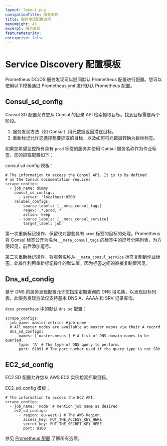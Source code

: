 ```yaml
---
layout: layout.pug
navigationTitle: 服务发现
title: 服务发现配置选项
menuWeight: 45
excerpt: 服务发现
featureMaturity:
enterprise: false
---
```


# Service Discovery 配置模板
Prometheus DC/OS 服务发现可以随同默认 Prometheus 配置进行配置。您可以使用以下模板通过 Prometheus yml 进行默认 Prometheus 配置。

## Consul_sd_config

Consul SD 配置允许您从 Consul 的目录 API 检索抓取目标。找到目标需要两个阶段。

1. 服务发现方法（如 Consul）用元数据返回潜在目标。
1. 重新标记允许您选择想要抓取的目标，以及如何将元数据转换为目标标签。

如果您希望监控所有具有 `prod` 标签的服务并使用 Consul 服务名称作为作业标签，您的抓取配置如下：

consul sd config 模板：

```
# The information to access the Consul API. It is to be defined
# as the Consul documentation requires
scrape_configs:
  - job_name: dummy
    consul_sd_configs:
      - server: 'localhost:8500'
    relabel_configs:
      - source_labels: [__meta_consul_tags]
        regex: .*,prod,.*
        action: keep
      - source_labels: [__meta_consul_service]
        target_label: job

```
第一次重新标记操作，保留仅对那些具有 `prod` 标签的目标的处理。Prometheus 将 Consul 标签公开为名为 `__meta_consul_tags` 的标签中的逗号分隔列表，为方便起见，前后添加逗号。

第二次重新标记操作，将服务名称从 `__meta_consul_service` 标签复制到作业标签。此操作利用重新标记操作的默认值，因为标签之间的直接复制很常见。

## Dns_sd_condig

基于 DNS 的服务发现配置允许您指定定期查询的 DNS 域名集，以发现目标列表。此服务发现方法仅支持基本 DNS A、AAAA 和 SRV 记录查询。

`dcos prometheus` 中的默认 `dns sd` 配置：

```
scrape_configs:
- job_name: master-metrics #job name
  # All master nodes are available at master.mesos via their A record
  dns_sd_configs:
    - names: ['master.mesos'] # A list of DNS domain names to be queried.
      type: 'A' # The type of DNS query to perform.
      port: 61091 # The port number used if the query type is not SRV.
```

## EC2_sd_config

EC2 SD 配置允许您从 AWS EC2 实例检索抓取目标。

EC2_sd_config 模板：

```
# The information to access the EC2 API.
scrape_configs:
  - job_name: 'node' # mention job name as desired
    ec2_sd_configs:
      - region: eu-west-1 # The AWS Region.
        access_key: PUT_THE_ACCESS_KEY_HERE
        secret_key: PUT_THE_SECRET_KEY_HERE
        port: 9100

```


参见 [Prometheus 配置](https://prometheus.io/docs/prometheus/latest/configuration/configuration/) 了解所有选项。
